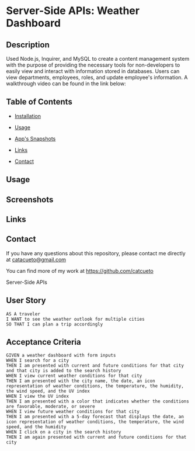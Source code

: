 # Server-Side APIs: Weather Dashboard

## Description

Used Node.js, Inquirer, and MySQL to create a content management system with the purpose of providing the necessary tools for non-developers to easily view and interact with information stored in databases. Users can view departments, employees, roles, and update employee's information. A walkthrough video can be found in the link below:

## Table of Contents

- [Installation](#installation)

- [Usage](#usage)

- [App's Snapshots](#screenshots)

- [Links](#links)

- [Contact](#contact)

## Usage

## Screenshots

## Links

## Contact

If you have any questions about this repository, please contact me directly at catacueto@gmail.com

You can find more of my work at https://github.com/catcueto

Server-Side APIs

## User Story

```
AS A traveler
I WANT to see the weather outlook for multiple cities
SO THAT I can plan a trip accordingly
```

## Acceptance Criteria

```
GIVEN a weather dashboard with form inputs
WHEN I search for a city
THEN I am presented with current and future conditions for that city and that city is added to the search history
WHEN I view current weather conditions for that city
THEN I am presented with the city name, the date, an icon representation of weather conditions, the temperature, the humidity, the wind speed, and the UV index
WHEN I view the UV index
THEN I am presented with a color that indicates whether the conditions are favorable, moderate, or severe
WHEN I view future weather conditions for that city
THEN I am presented with a 5-day forecast that displays the date, an icon representation of weather conditions, the temperature, the wind speed, and the humidity
WHEN I click on a city in the search history
THEN I am again presented with current and future conditions for that city
```
